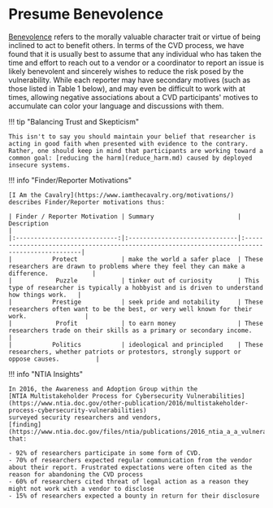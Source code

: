# Presume Benevolence

[Benevolence](https://plato.stanford.edu/entries/principle-beneficence/) refers to the morally valuable character trait or virtue of
being inclined to act to benefit others. <!--excerpt-start-->In terms of the CVD process, we
have found that it is usually best to assume that any individual who has
taken the time and effort to reach out to a vendor or a coordinator to
report an issue is likely benevolent and sincerely wishes to reduce the
risk posed by the vulnerability.<!--excerpt-end--> While each reporter may have secondary
motives (such as those listed in Table 1 below), and may even be
difficult to work with at times, allowing negative associations about a
CVD participants' motives to accumulate can color your language and
discussions with them.

!!! tip "Balancing Trust and Skepticism"

    This isn't to say you should maintain your belief that researcher is
    acting in good faith when presented with evidence to the contrary.
    Rather, one should keep in mind that participants are working toward a
    common goal: [reducing the harm](reduce_harm.md) caused by deployed insecure systems.

!!! info "Finder/Reporter Motivations"

    [I Am the Cavalry](https://www.iamthecavalry.org/motivations/) describes Finder/Reporter motivations thus:
    
    | Finder / Reporter Motivation | Summary                       | Description                                                                                    |
    |:----------------------------:|:------------------------------|:-----------------------------------------------------------------------------------------------|
    |           Protect            | make the world a safer place  | These researchers are drawn to problems where they feel they can make a difference.            |
    |            Puzzle            | tinker out of curiosity       | This type of researcher is typically a hobbyist and is driven to understand how things work.   |
    |           Prestige           | seek pride and notability     | These researchers often want to be the best, or very well known for their work.                |
    |            Profit            | to earn money                 | These researchers trade on their skills as a primary or secondary income.                      |
    |           Politics           | ideological and principled    | These researchers, whether patriots or protestors, strongly support or oppose causes.          |

!!! info "NTIA Insights"

    In 2016, the Awareness and Adoption Group within the
    [NTIA Multistakeholder Process for Cybersecurity Vulnerabilities](https://www.ntia.doc.gov/other-publication/2016/multistakeholder-process-cybersecurity-vulnerabilities)
    surveyed security researchers and vendors,
    [finding](https://www.ntia.doc.gov/files/ntia/publications/2016_ntia_a_a_vulnerability_disclosure_insights_report.pdf)
    that:

    - 92% of researchers participate in some form of CVD.
    - 70% of researchers expected regular communication from the vendor
    about their report. Frustrated expectations were often cited as the
    reason for abandoning the CVD process
    - 60% of researchers cited threat of legal action as a reason they
    might not work with a vendor to disclose
    - 15% of researchers expected a bounty in return for their disclosure
